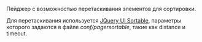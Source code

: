 Пейджер с возможностью перетаскивания элементов для
сортировки.

Для перетаскивания используется
[JQuery UI Sortable](http://api.jqueryui.com/sortable/),
параметры которого задаются в файле *conf/pagersortable*,
такие как distance и timeout.